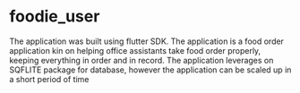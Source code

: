 # foodie_user
The application was built using flutter SDK.
The application is a food order application kin on helping office assistants take food order properly, keeping everything in order and in record.
The application leverages on SQFLITE package for database, however the application can be scaled up in a short period of time
